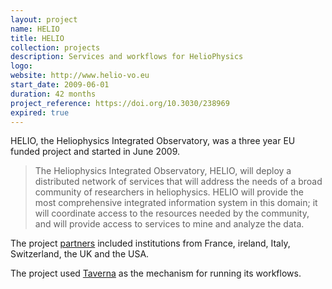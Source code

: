 ```yaml
---
layout: project
name: HELIO
title: HELIO
collection: projects
description: Services and workflows for HelioPhysics
logo:
website: http://www.helio-vo.eu
start_date: 2009-06-01
duration: 42 months
project_reference: https://doi.org/10.3030/238969
expired: true
---
```


HELIO, the Heliophysics Integrated Observatory, was a three year EU funded project and started in June 2009.

>The Heliophysics Integrated Observatory, HELIO, will deploy a distributed network of services that will
>address the needs of a broad community of researchers in heliophysics. HELIO will provide the most
>comprehensive integrated information system in this domain; it will coordinate access to the resources
>needed by the community, and will provide access to services to mine and analyze the data.

The project [partners](http://www.helio-vo.eu/aboutus/helio_consortium.php) included institutions from France, ireland, Italy, Switzerland, the UK and the USA.

The project used [Taverna](http://www.taverna.org.uk/) as the mechanism for running its workflows.
